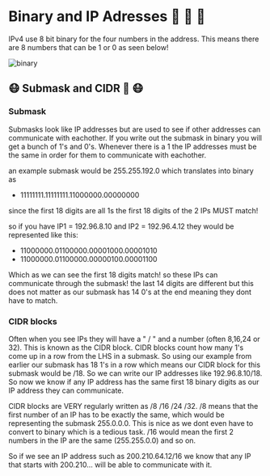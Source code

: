 # Binary and IP Adresses :key: :taco: :key: #

IPv4 use 8 bit binary for the four numbers in the address. This means there are 8 numbers that can be 1 or 0 as seen below!

![binary](https://upload.wikimedia.org/wikipedia/commons/thumb/7/74/Ipv4_address.svg/300px-Ipv4_address.svg.png)

## :mask: Submask and CIDR :beers: :mask: ##

### Submask ###

Submasks look like IP addresses but are used to see if other addresses can communicate with eachother. If you write out the submask in binary you will get a bunch of 1's and 0's. Whenever there is a 1 the IP addresses must be the same in order for them to communicate with eachother.

an example submask would be 255.255.192.0 which translates into binary as

 - 11111111.11111111.11000000.00000000

 since the first 18 digits are all 1s the first 18 digits of the 2 IPs MUST match!

 so if you have IP1 = 192.96.8.10 and IP2 = 192.96.4.12 they would be represented like this:

 - 11000000.01100000.00001000.00001010
 - 11000000.01100000.00000100.00001100

Which as we can see the first 18 digits match! so these IPs can communicate through the submask! the last 14 digits are different but this does not matter as our submask has 14 0's at the end meaning they dont have to match.

### CIDR blocks ###

Often when you see IPs they will have a " / " and a number (often 8,16,24 or 32). This is known as the CIDR block. CIDR blocks count how many 1's come up in a row from the LHS in a submask. So using our example from earlier our submask has 18 1's in a row which means our CIDR block for this submask would be /18. So we can write our IP addresses like 192.96.8.10/18. So now we know if any IP address has the same first 18 binary digits as our IP address they can communicate.

CIDR blocks are VERY regularly written as /8 /16 /24 /32. /8 means that the first number of an IP has to be exactly the same, which would be representing the submask 255.0.0.0. This is nice as we dont even have to convert to binary which is a tedious task. /16 would mean the first 2 numbers in the IP are the same (255.255.0.0) and so on.

So if we see an IP address such as 200.210.64.12/16 we know that any IP that starts with 200.210... will be able to communicate with it.
